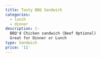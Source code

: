 ```yaml
---
title: Tasty BBQ Sandwich
categories:
  - lunch
  - dinner
description: |-
  BBQ'd Chicken sandwich (Beef Optional)
  Great for Dinner or Lunch
type: Sandwich
price: '11'
---
```


